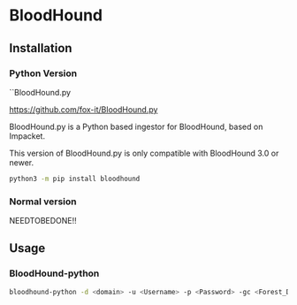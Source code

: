 # BloodHound

## Installation

### Python Version
``BloodHound.py

https://github.com/fox-it/BloodHound.py

BloodHound.py is a Python based ingestor for BloodHound, based on Impacket.

This version of BloodHound.py is only compatible with BloodHound 3.0 or newer.
````bash
python3 -m pip install bloodhound
````

### Normal version
NEEDTOBEDONE!!

## Usage
### BloodHound-python
````bash
bloodhound-python -d <domain> -u <Username> -p <Password> -gc <Forest_Domain> -c all -ns <IP-ADDRESS>
````
